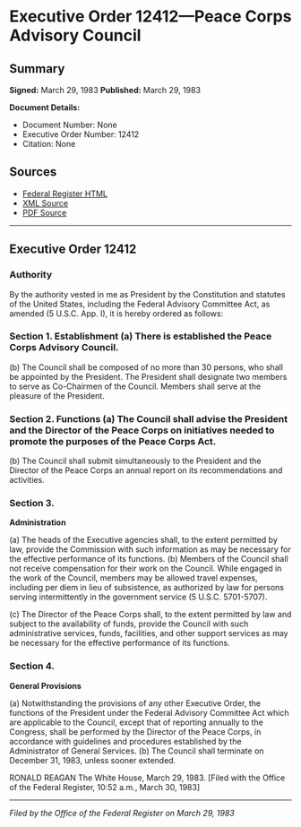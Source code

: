 # Executive Order 12412—Peace Corps Advisory Council

## Summary

**Signed:** March 29, 1983
**Published:** March 29, 1983

**Document Details:**
- Document Number: None
- Executive Order Number: 12412
- Citation: None

## Sources
- [Federal Register HTML](https://www.presidency.ucsb.edu/documents/executive-order-12412-peace-corps-advisory-council)
- [XML Source](None)
- [PDF Source](None)

---

## Executive Order 12412

### Authority

By the authority vested in me as President by the Constitution and statutes of the United States, including the Federal Advisory Committee Act, as amended (5 U.S.C. App. I), it is hereby ordered as follows:
### Section 1. Establishment (a) There is established the Peace Corps Advisory Council.

(b) The Council shall be composed of no more than 30 persons, who shall be appointed by the President. The President shall designate two members to serve as Co-Chairmen of the Council. Members shall serve at the pleasure of the President.
### Section 2. Functions (a) The Council shall advise the President and the Director of the Peace Corps on initiatives needed to promote the purposes of the Peace Corps Act.

(b) The Council shall submit simultaneously to the President and the Director of the Peace Corps an annual report on its recommendations and activities.
### Section 3.

**Administration**

(a) The heads of the Executive agencies shall, to the extent permitted by law, provide the Commission with such information as may be necessary for the effective performance of its functions.
(b) Members of the Council shall not receive compensation for their work on the Council. While engaged in the work of the Council, members may be allowed travel expenses, including per diem in lieu of subsistence, as authorized by law for persons serving intermittently in the government service (5 U.S.C. 5701-5707).

(c) The Director of the Peace Corps shall, to the extent permitted by law and subject to the availability of funds, provide the Council with such administrative services, funds, facilities, and other support services as may be necessary for the effective performance of its functions.
### Section 4.

**General Provisions**

(a) Notwithstanding the provisions of any other Executive Order, the functions of the President under the Federal Advisory Committee Act which are applicable to the Council, except that of reporting annually to the Congress, shall be performed by the Director of the Peace Corps, in accordance with guidelines and procedures established by the Administrator of General Services.
(b) The Council shall terminate on December 31, 1983, unless sooner extended.

RONALD REAGAN
The White House,
March 29, 1983.
[Filed with the Office of the Federal Register, 10:52 a.m., March 30, 1983]

---

*Filed by the Office of the Federal Register on March 29, 1983*
